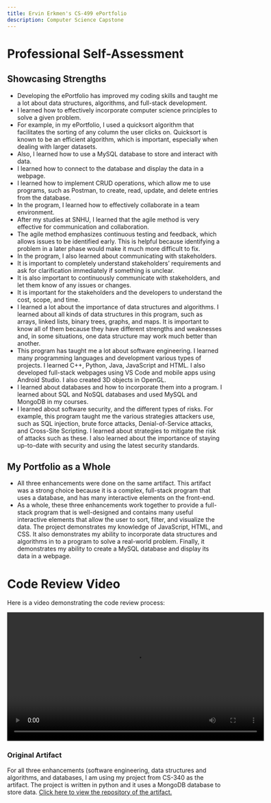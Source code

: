 ```yaml
---
title: Ervin Erkmen's CS-499 ePortfolio
description: Computer Science Capstone
---
```


# Professional Self-Assessment
## Showcasing Strengths

- Developing the ePortfolio has improved my coding skills and taught me a lot about data structures, algorithms, and full-stack development.
- I learned how to effectively incorporate computer science principles to solve a given problem.
- For example, in my ePortfolio, I used a quicksort algorithm that facilitates the sorting of any column the user clicks on. Quicksort is known to be an efficient algorithm, which is important, especially when dealing with larger datasets.
- Also, I learned how to use a MySQL database to store and interact with data.
- I learned how to connect to the database and display the data in a webpage.
- I learned how to implement CRUD operations, which allow me to use programs, such as Postman, to create, read, update, and delete entries from the database.
- In the program, I learned how to effectively collaborate in a team environment. 
- After my studies at SNHU, I learned that the agile method is very effective for communication and collaboration.
- The agile method emphasizes continuous testing and feedback, which allows issues to be identified early. This is helpful because identifying a problem in a later phase would make it much more difficult to fix. 
- In the program, I also learned about communicating with stakeholders.
- It is important to completely understand stakeholders’ requirements and ask for clarification immediately if something is unclear.
- It is also important to continuously communicate with stakeholders, and let them know of any issues or changes.
- It is important for the stakeholders and the developers to understand the cost, scope, and time. 
- I learned a lot about the importance of data structures and algorithms. I learned about all kinds of data structures in this program, such as arrays, linked lists, binary trees, graphs, and maps. It is important to know all of them because they have different strengths and weaknesses and, in some situations, one data structure may work much better than another.
- This program has taught me a lot about software engineering. I learned many programming languages and development various types of projects. I learned C++, Python, Java, JavaScript and HTML. I also developed full-stack webpages using VS Code and mobile apps using Android Studio. I also created 3D objects in OpenGL. 
- I learned about databases and how to incorporate them into a program. I learned about SQL and NoSQL databases and used MySQL and MongoDB in my courses. 
- I learned about software security, and the different types of risks. For example, this program taught me the various strategies attackers use, such as SQL injection, brute force attacks, Denial-of-Service attacks, and Cross-Site Scripting. I learned about strategies to mitigate the risk of attacks such as these. I also learned about the importance of staying up-to-date with security and using the latest security standards.


## My Portfolio as a Whole

- All three enhancements were done on the same artifact. This artifact was a strong choice because it is a complex, full-stack program that uses a database, and has many interactive elements on the front-end.
- As a whole, these three enhancements work together to provide a full-stack program that is well-designed and contains many useful interactive elements that allow the user to sort, filter, and visualize the data. The project demonstrates my knowledge of JavaScript, HTML, and CSS. It also demonstrates my ability to incorporate data structures and algorithms in to a program to solve a real-world problem. Finally, it demonstrates my ability to create a MySQL database and display its data in a webpage.

# Code Review Video
Here is a video demonstrating the code review process:

<video width="600" controls>
  <source src="code_review/code_review_video.mp4" type="video/mp4">
  Your browser does not support the video tag.
</video>

### Original Artifact

For all three enhancements (software engineering, data structures and algorithms, and databases, I am using my project from CS-340 as the artifact. The project is written in python and it uses a MongoDB database to store data.
[Click here to view the repository of the artifact.](https://github.com/ervin-erkmen/ervin-erkmen.github.io/tree/main/original_artifact)
